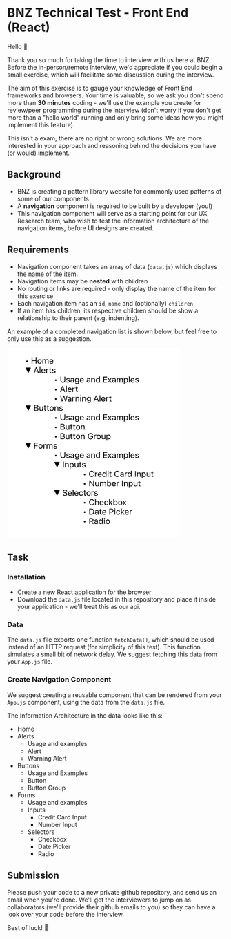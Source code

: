 # BNZ Technical Test - Front End (React)

Hello 👋 

Thank you so much for taking the time to interview with us here at BNZ. Before the in-person/remote interview, we'd appreciate if you could begin a small exercise, which will facilitate some discussion during the interview.

The aim of this exercise is to gauge your knowledge of Front End frameworks and browsers. Your time is valuable, so we ask you don't spend more than **30 minutes** coding - we'll use the example you create for review/peer programming during the interview (don't worry if you don't get more than a "hello world" running and only bring some ideas how you might implement this feature).

This isn't a exam, there are no right or wrong solutions. We are more interested in your approach and reasoning behind the decisions you have (or would) implement.

## Background
* BNZ is creating a pattern library website for commonly used patterns of some of our components
* A **navigation** component is required to be built by a developer (you!)
* This navigation component will serve as a starting point for our UX Research team, who wish to test the information architecture of the navigation items, before UI designs are created.

## Requirements
* Navigation component takes an array of data (<code>data.js</code>) which displays the name of the item.
* Navigation items may be **nested** with children
* No routing or links are required - only display the name of the item for this exercise
* Each navigation item has an <code>id</code>, <code>name</code> and (optionally) <code>children</code>
* If an item has children, its respective children should be show a relationship to their parent (e.g. indenting).

An example of a completed navigation list is shown below, but feel free to only use this as a suggestion.

<img src="https://github.com/bnz-digital/techincal-test-front-end-react/blob/main/IA.png?raw=true" alt="IA image" width="400"/>

## Task

### Installation
* Create a new React application for the browser
* Download the <code>data.js</code> file located in this repository and place it inside your application - we'll treat this as our api.

### Data
The <code>data.js</code> file exports one function <code>fetchData()</code>, which should be used instead of an HTTP request (for simplicity of this test). This function simulates a small bit of network delay. We suggest fetching this data from your <code>App.js</code> file.

### Create Navigation Component
We suggest creating a reusable component that can be rendered from your <code>App.js</code> component, using the data from the <code>data.js</code> file.

The Information Architecture in the data looks like this:

* Home
* Alerts
    * Usage and examples
    * Alert
    * Warning Alert
* Buttons
    * Usage and Examples
    * Button
    * Button Group
* Forms
    * Usage and examples
    * Inputs
        * Credit Card Input
        * Number Input
    * Selectors
        * Checkbox
        * Date Picker
        * Radio

## Submission
Please push your code to a new private github repository, and send us an email when you're done. We'll get the interviewers to jump on as collaborators (we'll provide their github emails to you) so they can have a look over your code before the interview.

Best of luck! 🎉
